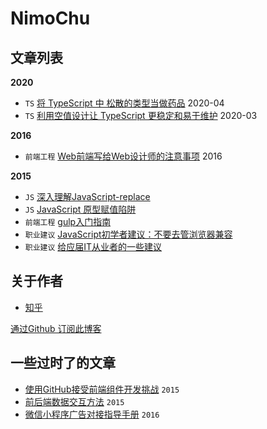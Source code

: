 # NimoChu

## 文章列表

**2020**

- `TS` [将 TypeScript 中 松散的类型当做药品](posts/code/ts_go_generics.md) 2020-04
- `TS` [利用空值设计让 TypeScript 更稳定和易于维护](posts/code/zero_value_typescript.md) 2020-03

**2016**

- `前端工程` [Web前端写给Web设计师的注意事项](src/web_design_notes.md) 2016

**2015**

- `JS` [深入理解JavaScript-replace](src/js_replace.md) 
- `JS` [JavaScript 原型赋值陷阱](src/js_prototype_trap.md) 
- `前端工程` [gulp入门指南](src/gulp_book.md) 
- `职业建议` [JavaScript初学者建议：不要去管浏览器兼容](src/ignore_browser_compatibility.md) 
- `职业建议` [给应届IT从业者的一些建议](src/beginner_job_advice.md) 

## 关于作者
- [知乎](http://www.zhihu.com/people/nimoc)


[通过Github 订阅此博客](src/watch.md)

## 一些过时了的文章

- [使用GitHub接受前端组件开发挑战](src/learn_js.md) `2015`
- [前后端数据交互方法](src/web_team_interface.md) `2015`
- [微信小程序广告对接指导手册](src/weapp_ad_jump.md) `2016`